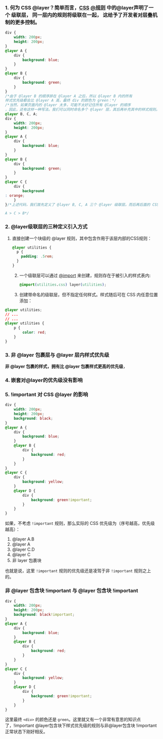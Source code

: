 ### 1. 何为 CSS @layer？简单而言，[CSS](https://developer.mozilla.org/en-US/docs/Web/CSS) [@规则](https://developer.mozilla.org/en-US/docs/Web/CSS/At-rule) 中的@layer声明了一个 级联层， 同一层内的规则将级联在一起， 这给予了开发者对层叠机制的更多控制。

```css
div {
    width: 200px;
    height: 200px;
}
@layer A {
    div {
        background: blue;
    }
}
@layer B {
    div {
        background: green;
    }
}
/*由于 @layer B 的顺序排在 @layer A 之后，所以 @layer B 内的所有
样式优先级都会比 @layer A 高，最终 div 的颜色为 green：*/
/*当然，如果页面内的 @layer 太多，可能不太好记住所有 @layer 的顺序
，因此，还有这样一种写法。我们可以同时命名多个 @layer 层，其后再补充其中的样式规则。*/
@layer B, C, A;
div {
    width: 200px;
    height: 200px;
}
@layer A {
    div {
        background: blue;
    }
}
@layer B {
    div {
        background: green;
    }
}
@layer C {
    div {
        background
: orange;
    }
}/*上述代码，我们首先定义了 @layer B, C, A 三个 @layer 级联层。而后再后面的 CSS 代码中补充了每个级联层的 CSS 代码，但是样式的优先级为：

A > C > B*/
```

### 2. @layer级联层的三种定义引入方式

1. 直接创建一个块级的 @layer 规则，其中包含作用于该层内部的CSS规则：
   
   ```css
   @layer utilities {
     p {
       padding: .5rem;
     }
   }
   ```
   
   2. 一个级联层可以通过 [@import](https://developer.mozilla.org/zh-CN/docs/Web/CSS/@import) 来创建，规则存在于被引入的样式表内:
      
      ```css
      @import(utilities.css) layer(utilities);
      ```
   
   3. 创建带命名的级联层，但不指定任何样式。样式随后可在 CSS 内任意位置添加：

```css
@layer utilities;
// ...
// ...
@layer utilities {
    p {
        color: red;
    }
}
```

### 3.  非 @layer 包裹层与 @layer 层内样式优先级

**非 @layer 包裹的样式，拥有比 @layer 包裹样式更高的优先级**，

### 4. 嵌套对@layer的优先级没有影响

### 5.  !important 对 CSS @layer 的影响

```css
div {
    width: 200px;
    height: 200px;
    background: black;
}
@layer A {
    div {
        background: blue;
    }
    @layer B {
        div {
            background: red;
        }
    }
}
@layer C {
    div {
        background: yellow;
    }
    @layer D {
        div {
            background: green!important;
        }
    }
}
```

如果，不考虑 `!important` 规则，那么实际的 CSS 优先级为（序号越高，优先级越高）：

1. @layer A.B
2. @layer A
3. @layer C.D
4. @layer C
5. 非 layer 包裹块

也就是说，这里 `!important` 规则的优先级还是凌驾于非 `!important` 规则之上的。

### 非 @layer 包含块 !important 与 @layer 包含块 !important

```css
div {
    width: 200px;
    height: 200px;
    background: black!important;
}
@layer A {
    div {
        background: blue;
    }
    @layer B {
        div {
            background: red;
        }
    }
}
@layer C {
    div {
        background: yellow;
    }
    @layer D {
        div {
            background: green!important;
        }
    }
}
```

这里最终 `<div>` 的颜色还是 `green`。这里就又有一个非常有意思的知识点了，!important @layer包含块下样式优先级的规则与非@layer包含块 !important 正常状态下刚好相反。
